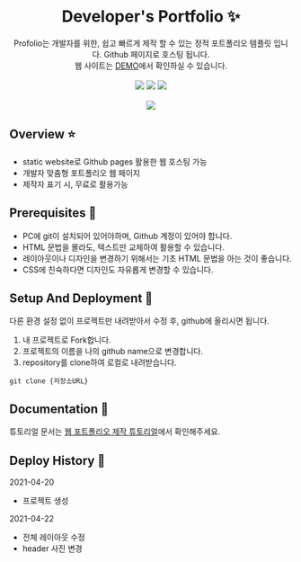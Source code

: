
<p align="center">
  <h1 align="center">Developer's Portfolio ✨</h1>

  <p align="center">
Profolio는 개발자를 위한, 쉽고 빠르게 제작 할 수 있는  정적 포트폴리오 템플릿 입니다. Github 페이지로 호스팅 됩니다.
    <br/>웹 사이트는 <a href="https://congchu.github.io/portfolio-1/">DEMO</a>에서 확인하실 수 있습니다.
    <br/>
    <br/>
    <img src="https://img.shields.io/badge/-Bootstrap-05122A?style=flat&logo=bootstrap&logoColor=563D7C"/>
    <img src="https://img.shields.io/badge/-CSS-05122A?style=flat&logo=CSS3&logoColor=1572B6"/>
    <img src="https://img.shields.io/badge/-HTML-05122A?style=flat&logo=HTML5"/>
  <br/>
  <br/>
  <img src="https://github.com/congchu/portfolio-1/blob/main/20210428.gif?raw=true"/>
</p>


## Overview ⭐️
- static website로 Github pages 활용한 웹 호스팅 가능
- 개발자 맞춤형 포트폴리오 웹 페이지
- 제작자 표기 시, 무료로 활용가능

## Prerequisites 🍪
- PC에 git이 설치되어 있어야하며, Github 계정이 있어야 합니다.
- HTML 문법을 몰라도, 텍스트만 교체하여 활용할 수 있습니다.
- 레이아웃이나 디자인을 변경하기 위해서는 기초 HTML 문법을 아는 것이 좋습니다.
- CSS에 친숙하다면 디자인도 자유롭게 변경할 수 있습니다.

## Setup And Deployment 🔧
다른 환경 설정 없이 프로젝트만 내려받아서 수정 후, github에 올리시면 됩니다.

1. 내 프로젝트로 Fork합니다.
2. 프로젝트의 이름을 나의 github name으로 변경합니다.
3. repository를 clone하여 로컬로 내려받습니다. 

```
git clone {저장소URL}
```

## Documentation 📑

튜토리얼 문서는 [웹 포트폴리오 제작 튜토리얼](https://www.notion.so/cucus/85e3bec77d904f1fa282cec4756232c3)에서 확인해주세요.

## Deploy History 🌳

2021-04-20

- 프로젝트 생성

2021-04-22

- 전체 레이아웃 수정
- header 사진 변경
